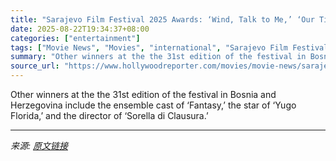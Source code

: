 ```yaml
---
title: "Sarajevo Film Festival 2025 Awards: ‘Wind, Talk to Me,’ ‘Our Time Will Come’ Win Top Prizes"
date: 2025-08-22T19:34:37+08:00
categories: ["entertainment"]
tags: ["Movie News", "Movies", "international", "Sarajevo Film Festival"]
summary: "Other winners at the the 31st edition of the festival in Bosnia and Herzegovina include the ensemble cast of ‘Fantasy,’ the star of ‘Yugo Florida,’ and the director of ‘Sorella di Clausura.’"
source_url: "https://www.hollywoodreporter.com/movies/movie-news/sarajevo-film-festival-2025-awards-winners-list-1236351162/"
---
```


Other winners at the the 31st edition of the festival in Bosnia and Herzegovina include the ensemble cast of ‘Fantasy,’ the star of ‘Yugo Florida,’ and the director of ‘Sorella di Clausura.’

---

*来源: [原文链接](https://www.hollywoodreporter.com/movies/movie-news/sarajevo-film-festival-2025-awards-winners-list-1236351162/)*
